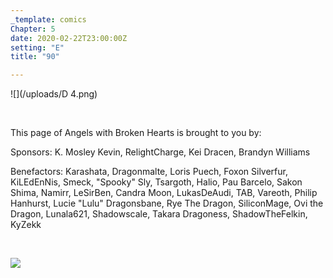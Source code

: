 ```yaml
---
_template: comics
Chapter: 5
date: 2020-02-22T23:00:00Z
setting: "E"
title: "90"

---
```

![](/uploads/D 4.png)

<br>

<p align="left">This page of Angels with Broken Hearts is brought to you by:</p>

<p align="left">Sponsors: K. Mosley Kevin, RelightCharge, Kei Dracen, Brandyn Williams </p>

<p align="left">Benefactors: Karashata, Dragonmalte, Loris Puech, Foxon Silverfur, KiLEdEnNis, Smeck, "Spooky" Sly, Tsargoth, Halio, Pau Barcelo, Sakon Shima, Namirr, LeSirBen, Candra Moon, LukasDeAudi, TAB, Vareoth, Philip Hanhurst, Lucie "Lulu" Dragonsbane, Rye The Dragon, SiliconMage, Ovi the Dragon, Lunala621, Shadowscale, Takara Dragoness, ShadowTheFelkin, KyZekk </p> <br>

[![](/uploads/patreon-banner-1.jpg)](http://patreon.com/mbsaunders)
